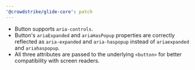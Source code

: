 ```yaml
---
'@crowdstrike/glide-core': patch
---
```


- Button supports `aria-controls`.
- Button's `ariaExpanded` and `ariaHasPopup` properties are correctly reflected as `aria-expanded` and `aria-haspopup` instead of `ariaexpanded` and `ariahaspopup`.
- All three attributes are passed to the underlying `<button>` for better compatibility with screen readers.
